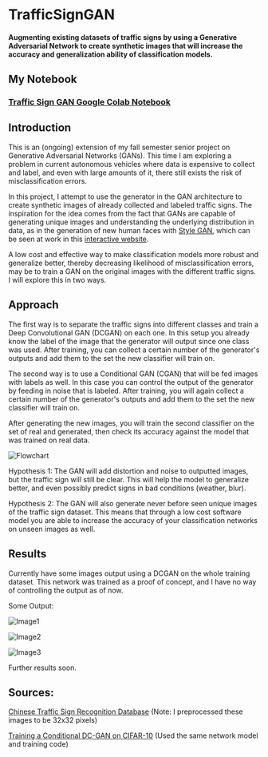 # TrafficSignGAN

#### Augmenting existing datasets of traffic signs by using a Generative Adversarial Network to create synthetic images that will increase the accuracy and generalization ability of classification models.

## My Notebook
### [Traffic Sign GAN Google Colab Notebook](https://github.com/kah-ve/TrafficSignGAN/blob/master/TrafficSign_Conv2DGAN.ipynb) 

## Introduction
This is an (ongoing) extension of my fall semester senior project on Generative Adversarial Networks (GANs). This time I am exploring a problem in current autonomous vehicles where data is expensive to collect and label, and even with large amounts of it, there still exists the risk of misclassification errors. 

In this project, I attempt to use the generator in the GAN architecture to create synthetic images of already collected and labeled traffic signs. The inspiration for the idea comes from the fact that GANs are capable of generating unique images and understanding the underlying distribution in data, as in the generation of new human faces with [Style GAN](https://arxiv.org/abs/1812.04948), which can be seen at work in this [interactive website](https://thispersondoesnotexist.com/). 

A low cost and effective way to make classification models more robust and generalize better, thereby decreasing likelihood of misclassification errors, may be to train a GAN on the original images with the different traffic signs. I will explore this in two ways.

## Approach

The first way is to separate the traffic signs into different classes and train a Deep Convolutional GAN (DCGAN) on each one. In this setup you already know the label of the image that the generator will output since one class was used. After training, you can collect a certain number of the generator's outputs and add them to the set the new classifier will train on.

The second way is to use a Conditional GAN (CGAN) that will be fed images with labels as well. In this case you can control the output of the generator by feeding in noise that is labeled. After training, you will again collect a certain number of the generator's outputs and add them to the set the new classifier will train on.

After generating the new images, you will train the second classifier on the set of real and generated, then check its accuracy against the model that was trained on real data.

![Flowchart](https://github.com/kah-ve/TrafficSignGAN/blob/master/project_flowchart.png) 

Hypothesis 1: The GAN will add distortion and noise to outputted images, but the traffic sign will still be clear. This will help the model to generalize better, and even possibly predict signs in bad conditions (weather, blur). 

Hypothesis 2: The GAN will also generate never before seen unique images of the traffic sign dataset. This means that through a low cost software model you are able to increase the accuracy of your classification networks on unseen images as well.

## Results

Currently have some images output using a DCGAN on the whole training dataset. This network was trained as a proof of concept, and I have no way of controlling the output as of now. 

Some Output:

![Image1](https://github.com/kah-ve/TrafficSignGAN/blob/master/savedImages/364.png) 

![Image2](https://github.com/kah-ve/TrafficSignGAN/blob/master/savedImages/409.png) 

![Image3](https://github.com/kah-ve/TrafficSignGAN/blob/master/savedImages/666.png)

Further results soon.

## Sources: 

[Chinese Traffic Sign Recognition Database](http://www.nlpr.ia.ac.cn/pal/trafficdata/recognition.html) (Note:  I preprocessed these images to be 32x32 pixels)

[Training a Conditional DC-GAN on CIFAR-10](https://medium.com/@utk.is.here/training-a-conditional-dc-gan-on-cifar-10-fce88395d610) (Used the same network model and training code)
